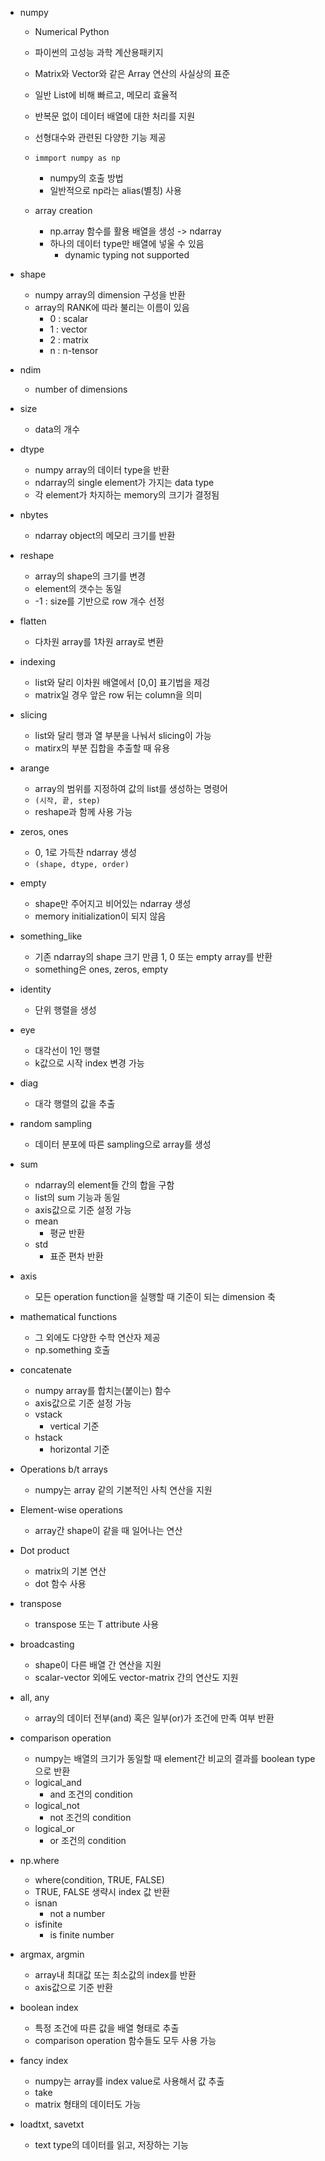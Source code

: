 - numpy

  - Numerical Python
  - 파이썬의 고성능 과학 계산용패키지
  - Matrix와 Vector와 같은 Array 연산의 사실상의 표준

  - 일반 List에 비해 빠르고, 메모리 효율적
  - 반복문 없이 데이터 배열에 대한 처리를 지원
  - 선형대수와 관련된 다양한 기능 제공

  - `immport numpy as np`

    - numpy의 호출 방법
    - 일반적으로 np라는 alias(별칭) 사용

  - array creation
    - np.array 함수를 활용 배열을 생성 -> ndarray
    - 하나의 데이터 type만 배열에 넣울 수 있음
      - dynamic typing not supported

- shape

  - numpy array의 dimension 구성을 반환
  - array의 RANK에 따라 불리는 이름이 있음
    - 0 : scalar
    - 1 : vector
    - 2 : matrix
    - n : n-tensor

- ndim

  - number of dimensions

- size

  - data의 개수

- dtype

  - numpy array의 데이터 type을 반환
  - ndarray의 single element가 가지는 data type
  - 각 element가 차지하는 memory의 크기가 결정됨

- nbytes

  - ndarray object의 메모리 크기를 반환

- reshape

  - array의 shape의 크기를 변경
  - element의 갯수는 동일
  - -1 : size를 기반으로 row 개수 선정

- flatten

  - 다차원 array를 1차원 array로 변환

- indexing

  - list와 달리 이차원 배열에서 [0,0] 표기법을 제겅
  - matrix일 경우 앞은 row 뒤는 column을 의미

- slicing

  - list와 달리 행과 열 부분을 나눠서 slicing이 가능
  - matirx의 부분 집합을 추출할 때 유용

- arange

  - array의 범위를 지정하여 값의 list를 생성하는 명령어
  - `(시작, 끝, step)`
  - reshape과 함께 사용 가능

- zeros, ones

  - 0, 1로 가득찬 ndarray 생성
  - `(shape, dtype, order)`

- empty

  - shape만 주어지고 비어있는 ndarray 생성
  - memory initialization이 되지 않음

- something_like

  - 기존 ndarray의 shape 크기 만큼 1, 0 또는 empty array를 반환
  - something은 ones, zeros, empty

- identity

  - 단위 행렬을 생성

- eye

  - 대각선이 1인 행렬
  - k값으로 시작 index 변경 가능

- diag

  - 대각 행렬의 값을 추출

- random sampling

  - 데이터 분포에 따른 sampling으로 array를 생성

- sum

  - ndarray의 element들 간의 합을 구함
  - list의 sum 기능과 동일
  - axis값으로 기준 설정 가능
  - mean
    - 평균 반환
  - std
    - 표준 편차 반환

- axis

  - 모든 operation function을 실행할 때 기준이 되는 dimension 축

- mathematical functions

  - 그 외에도 다양한 수학 연산자 제공
  - np.something 호출

- concatenate

  - numpy array를 합치는(붙이는) 함수
  - axis값으로 기준 설정 가능
  - vstack
    - vertical 기준
  - hstack
    - horizontal 기준

- Operations b/t arrays

  - numpy는 array 같의 기본적인 사칙 연산을 지원

- Element-wise operations

  - array간 shape이 같을 때 일어나는 연산

- Dot product

  - matrix의 기본 연산
  - dot 함수 사용

- transpose

  - transpose 또는 T attribute 사용

- broadcasting

  - shape이 다른 배열 간 연산을 지원
  - scalar-vector 외에도 vector-matrix 간의 연산도 지원

- all, any

  - array의 데이터 전부(and) 혹은 일부(or)가 조건에 만족 여부 반환

- comparison operation

  - numpy는 배열의 크기가 동일할 때 element간 비교의 결과를 boolean type으로 반환
  - logical_and
    - and 조건의 condition
  - logical_not
    - not 조건의 condition
  - logical_or
    - or 조건의 condition

- np.where

  - where(condition, TRUE, FALSE)
  - TRUE, FALSE 생략시 index 값 반환
  - isnan
    - not a number
  - isfinite
    - is finite number

- argmax, argmin

  - array내 최대값 또는 최소값의 index를 반환
  - axis값으로 기준 반환

- boolean index

  - 특정 조건에 따른 값을 배열 형태로 추출
  - comparison operation 함수들도 모두 사용 가능

- fancy index

  - numpy는 array를 index value로 사용해서 값 추출
  - take
  - matrix 형태의 데이터도 가능

- loadtxt, savetxt

  - text type의 데이터를 읽고, 저장하는 기능
